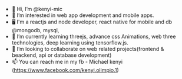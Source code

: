 - 👋 Hi, I’m @kenyi-mic
- 👀 I’m interested in web app development and mobile apps.
- 🖥️ I'm a reactjs and node developer, react native for mobile and db @mongodb, mysql, 
- 🌱 I’m currently learning threejs, advance css Animations, web three technologies, deep learning using tensorflow.js.
- 💞️ I’m looking to collaborate on web related projects(frontend & beackend, api or database development)
- 📫 You can reach me in my fb - Michael kenyi (https://www.facebook.com/kenyi.olimpio.1) 

<!---
kenyi-mic/kenyi-mic is a ✨ special ✨ repository because its `README.md` (this file) appears on your GitHub profile.
You can click the Preview link to take a look at your changes.
--->
